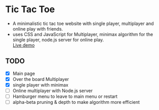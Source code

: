 # Tic Tac Toe
- A minimalistic tic tac toe website with single player, multiplayer and online play with friends.  
- uses CSS and JavaScript for Multiplayer, minimax algorithm for the single player, node.js server for online play.  
[Live demo](https://kailashganesh.github.io/tictactoe/index.html)


## TODO
- [x] Main page
- [x] Over the board Multiplayer
- [x] single player with minimax
- [ ] Online multiplayer with Node.js server 
- [ ] Hamburger menu to leave to main menu or restart
- [ ] alpha-beta pruning & depth to make algorithm more efficient
